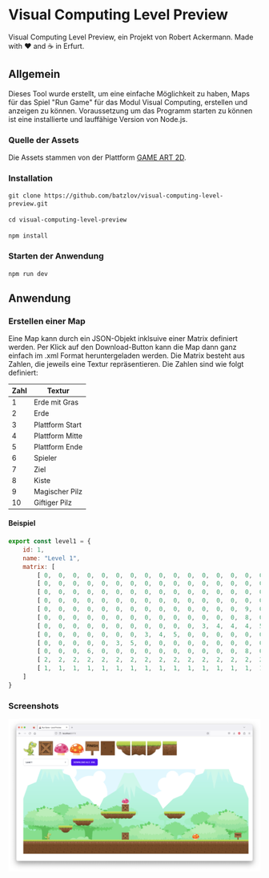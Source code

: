 # Visual Computing Level Preview

Visual Computing Level Preview, ein Projekt von Robert Ackermann. Made with ♥ and ☕ in Erfurt.

## Allgemein

Dieses Tool wurde erstellt, um eine einfache Möglichkeit zu haben, Maps für das Spiel "Run Game" für das Modul Visual Computing, erstellen und anzeigen zu können.
Voraussetzung um das Programm starten zu können ist eine installierte und lauffähige Version von Node.js.

### Quelle der Assets
Die Assets stammen von der Plattform [GAME ART 2D](https://www.gameart2d.com/). 

### Installation

```
git clone https://github.com/batzlov/visual-computing-level-preview.git

cd visual-computing-level-preview

npm install
```

### Starten der Anwendung

```
npm run dev
```

## Anwendung
### Erstellen einer Map

Eine Map kann durch ein JSON-Objekt inklsuive einer Matrix definiert werden. Per Klick auf den Download-Button kann die Map dann ganz einfach im .xml Format heruntergeladen werden. Die Matrix besteht aus Zahlen, die jeweils eine Textur repräsentieren. Die Zahlen sind wie folgt definiert:

| Zahl | Textur |
| ---- | ---- |
| 1 | Erde mit Gras |
| 2 | Erde |
| 3 | Plattform Start |
| 4 | Plattform Mitte |
| 5 | Plattform Ende |
| 6 | Spieler |
| 7 | Ziel |
| 8 | Kiste |
| 9 | Magischer Pilz |
| 10 | Giftiger Pilz |

#### Beispiel

```js
export const level1 = {
    id: 1,
    name: "Level 1",
    matrix: [
        [ 0,  0,  0,  0,  0,  0,  0,  0,  0,  0,  0,  0,  0,  0,  0,  0,  0,  0,  0,  0,  0,  0,  0,  0,  0,  0,  0,  0,  0,  0,  0,  0, ], // top
        [ 0,  0,  0,  0,  0,  0,  0,  0,  0,  0,  0,  0,  0,  0,  0,  0,  0,  0,  0,  0,  0,  0,  0,  0,  0,  0,  0,  0,  0,  0,  0,  0, ], 
        [ 0,  0,  0,  0,  0,  0,  0,  0,  0,  0,  0,  0,  0,  0,  0,  0,  0,  0,  0,  0,  0,  0,  0,  0,  0,  0,  0,  0,  0,  0,  0,  0, ], 
        [ 0,  0,  0,  0,  0,  0,  0,  0,  0,  0,  0,  0,  0,  0,  0,  0,  0,  0,  0,  0,  0,  0,  0,  0,  0,  0,  0,  0,  0,  0,  0,  0, ], 
        [ 0,  0,  0,  0,  0,  0,  0,  0,  0,  0,  0,  0,  0,  0,  9,  0,  0,  0,  0,  0,  0,  0,  0,  0,  0,  0,  0,  0,  0,  0,  0,  0, ], 
        [ 0,  0,  0,  0,  0,  0,  0,  0,  0,  0,  0,  0,  0,  0,  8,  0,  0,  0,  0,  0,  0,  0,  0,  0,  0,  0,  0,  0,  0,  0,  0,  0, ], 
        [ 0,  0,  0,  0,  0,  0,  0,  0,  0,  0,  0,  3,  4,  4,  4,  5,  0,  0,  0,  0,  3,  4,  5,  0,  0,  0,  0,  0,  0,  0,  0,  0, ], 
        [ 0,  0,  0,  0,  0,  0,  0,  3,  4,  5,  0,  0,  0,  0,  0,  0,  0,  0,  0,  0,  0,  0,  0,  0,  0,  0,  0,  0,  0,  0,  0,  0, ], 
        [ 0,  0,  0,  0,  0,  3,  5,  0,  0,  0,  0,  0,  0,  0,  0,  0,  0,  0,  0,  0,  0,  0,  0,  0,  0,  0,  0,  0,  0,  0,  0,  0, ], 
        [ 0,  0,  0,  6,  0,  0,  0,  0,  0,  0,  0,  0,  0,  0,  8,  0,  0,  0,  0,  0,  0,  0,  0, 10,  0,  0,  0,  0,  0,  0,  7,  0, ], 
        [ 2,  2,  2,  2,  2,  2,  2,  2,  2,  2,  2,  2,  2,  2,  2,  2,  2,  2,  2,  2,  2,  2,  2,  2,  2,  2,  2,  2,  2,  2,  2,  2, ], 
        [ 1,  1,  1,  1,  1,  1,  1,  1,  1,  1,  1,  1,  1,  1,  1,  1,  1,  1,  1,  1,  1,  1,  1,  1,  1,  1,  1,  1,  1,  1,  1,  1, ], // bottom
    ]
}
```

### Screenshots

![Screenshot Level 1](./screenshots/screenshot-1.png)

